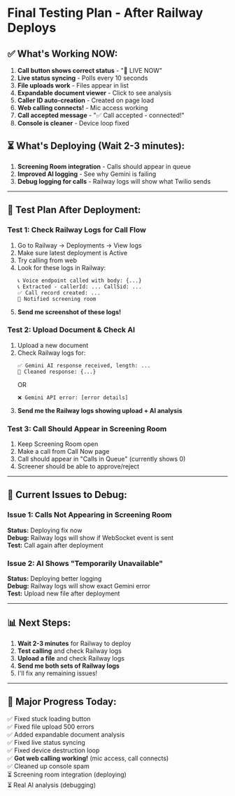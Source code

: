 # Final Testing Plan - After Railway Deploys

## ✅ What's Working NOW:

1. **Call button shows correct status** - "🔴 LIVE NOW" 
2. **Live status syncing** - Polls every 10 seconds
3. **File uploads work** - Files appear in list
4. **Expandable document viewer** - Click to see analysis
5. **Caller ID auto-creation** - Created on page load
6. **Web calling connects!** - Mic access working
7. **Call accepted message** - "✅ Call accepted - connected!"
8. **Console is cleaner** - Device loop fixed

## ⏳ What's Deploying (Wait 2-3 minutes):

1. **Screening Room integration** - Calls should appear in queue
2. **Improved AI logging** - See why Gemini is failing
3. **Debug logging for calls** - Railway logs will show what Twilio sends

---

## 🧪 Test Plan After Deployment:

### Test 1: Check Railway Logs for Call Flow
1. Go to Railway → Deployments → View logs
2. Make sure latest deployment is Active
3. Try calling from web
4. Look for these logs in Railway:
   ```
   📞 Voice endpoint called with body: {...}
   📞 Extracted - callerId: ... CallSid: ...
   ✅ Call record created: ...
   📡 Notified screening room
   ```
5. **Send me screenshot of these logs!**

### Test 2: Upload Document & Check AI
1. Upload a new document
2. Check Railway logs for:
   ```
   ✅ Gemini AI response received, length: ...
   📝 Cleaned response: {...}
   ```
   OR
   ```
   ❌ Gemini API error: [error details]
   ```
3. **Send me the Railway logs showing upload + AI analysis**

### Test 3: Call Should Appear in Screening Room
1. Keep Screening Room open
2. Make a call from Call Now page
3. Call should appear in "Calls in Queue" (currently shows 0)
4. Screener should be able to approve/reject

---

## 🎯 Current Issues to Debug:

### Issue 1: Calls Not Appearing in Screening Room
**Status:** Deploying fix now  
**Debug:** Railway logs will show if WebSocket event is sent  
**Test:** Call again after deployment

### Issue 2: AI Shows "Temporarily Unavailable"
**Status:** Deploying better logging  
**Debug:** Railway logs will show exact Gemini error  
**Test:** Upload new file after deployment

---

## 📊 Next Steps:

1. **Wait 2-3 minutes** for Railway to deploy
2. **Test calling** and check Railway logs
3. **Upload a file** and check Railway logs
4. **Send me both sets of Railway logs**
5. I'll fix any remaining issues!

---

## 🎉 Major Progress Today:

✅ Fixed stuck loading button  
✅ Fixed file upload 500 errors  
✅ Added expandable document analysis  
✅ Fixed live status syncing  
✅ Fixed device destruction loop  
✅ **Got web calling working!** (mic access, call connects)  
✅ Cleaned up console spam  
⏳ Screening room integration (deploying)  
⏳ Real AI analysis (debugging)


